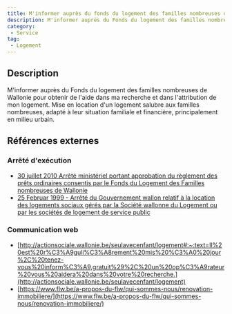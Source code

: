 ```yaml
---
title: M'informer auprès du fonds du logement des familles nombreuses de wallonie pour obtenir de l'aide dans ma recherche et dans l'attribution de mon logement
description: M'informer auprès du Fonds du logement des familles nombreuses de Wallonie pour obtenir de l'aide dans ma recherche et dans l'attribution de mon logement
category: 
 - Service
tag: 
 - Logement
---
```


## Description

M'informer auprès du Fonds du logement des familles nombreuses de Wallonie pour obtenir de l'aide dans ma recherche et dans l'attribution de mon logement.
Mise en location d'un logement salubre aux familles nombreuses, adapté à leur  situation familiale et financière, principalement en milieu urbain.

## Références externes 

### Arrêté d'exécution

- [30 juillet 2010 Arrêté ministériel portant approbation du règlement des prêts ordinaires consentis par le Fonds du Logement des Familles nombreuses de Wallonie](https://wallex.wallonie.be/eli/arrete/2010/07/30/2010027194/2010/08/01)
- [25 Februar 1999 - Arrêté du Gouvernement wallon relatif à la location des logements sociaux gérés par la Société wallonne du Logement ou par les sociétés de logement de service public](https://wallex.wallonie.be/de/contents/acts/5/5511/3.html)
### Communication web

- [http://actionsociale.wallonie.be/seulavecenfant/logement#:~:text=Il%20est%20r%C3%A9guli%C3%A8rement%20mis%20%C3%A0%20jour%2C%20tenez-vous%20inform%C3%A9,gratuit%29%2C%20un%20op%C3%A9rateur%20vous%20aidera%20dans%20votre%20recherche.](http://actionsociale.wallonie.be/seulavecenfant/logement)
- [https://www.flw.be/a-propos-du-flw/qui-sommes-nous/renovation-immobiliere/](https://www.flw.be/a-propos-du-flw/qui-sommes-nous/renovation-immobiliere/)


